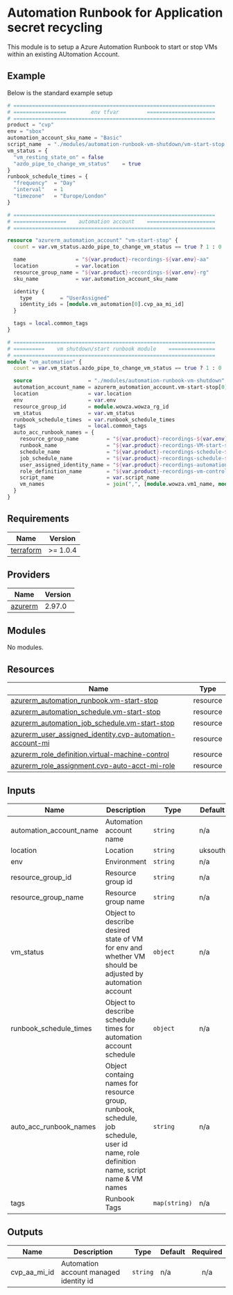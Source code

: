 # Automation Runbook for Application secret recycling

This module is to setup a Azure Automation Runbook to start or stop VMs within an existing AUtomation Account.


## Example

Below is the standard example setup

```tfvars
# =================================================================
# =================        env tfvar         ======================
# =================================================================
product = "cvp"
env = "sbox"
automation_account_sku_name = "Basic"
script_name  = "./modules/automation-runbook-vm-shutdown/vm-start-stop.ps1"
vm_status = {
  "vm_resting_state_on" = false
  "azdo_pipe_to_change_vm_status"    = true
}
runbook_schedule_times = {
  "frequency"  = "Day"
  "interval"   = 1
  "timezone"   = "Europe/London"
}
```

```terraform
# =================================================================
# =================    automation account    ======================
# =================================================================

resource "azurerm_automation_account" "vm-start-stop" {
  count = var.vm_status.azdo_pipe_to_change_vm_status == true ? 1 : 0

  name                = "${var.product}-recordings-${var.env}-aa"
  location            = var.location
  resource_group_name = "${var.product}-recordings-${var.env}-rg"
  sku_name            = var.automation_account_sku_name

  identity {
    type         = "UserAssigned"
    identity_ids = [module.vm_automation[0].cvp_aa_mi_id]
  }

  tags = local.common_tags
}

# =================================================================
# ==========    vm shutdown/start runbook module    ===============
# =================================================================
module "vm_automation" {
  count = var.vm_status.azdo_pipe_to_change_vm_status == true ? 1 : 0

  source                  = "./modules/automation-runbook-vm-shutdown"
  automation_account_name = azurerm_automation_account.vm-start-stop[0].name
  location                = var.location
  env                     = var.env
  resource_group_id       = module.wowza.wowza_rg_id
  vm_status               = var.vm_status
  runbook_schedule_times  = var.runbook_schedule_times
  tags                    = local.common_tags
  auto_acc_runbook_names = {
    resource_group_name         = "${var.product}-recordings-${var.env}-rg"
    runbook_name                = "${var.product}-recordings-VM-start-stop-${var.env}"
    schedule_name               = "${var.product}-recordings-schedule-${var.env}"
    job_schedule_name           = "${var.product}-recordings-schedule-${var.env}"
    user_assigned_identity_name = "${var.product}-recordings-automation-mi-${var.env}"
    role_definition_name        = "${var.product}-recordings-vm-control-${var.env}"
    script_name                 = var.script_name
    vm_names                    = join(",", [module.wowza.vm1_name, module.wowza.vm2_name])
  }
}


```

## Requirements   

| Name | Version |
|------|---------|
| <a name="requirement_terraform"></a> [terraform](#requirement\_terraform) | >= 1.0.4 |

## Providers

| Name | Version |
|------|---------|
| <a name="provider_azurerm"></a> [azurerm](#provider\_azurerm) | 2.97.0 |

## Modules

No modules.

## Resources

| Name | Type |
|------|------|
| [azurerm_automation_runbook.vm-start-stop](https://registry.terraform.io/providers/hashicorp/azurerm/latest/docs/resources/automation_runbook) | resource |
| [azurerm_automation_schedule.vm-start-stop](https://registry.terraform.io/providers/hashicorp/azurerm/latest/docs/resources/automation_schedule) | resource |
| [azurerm_automation_job_schedule.vm-start-stop](https://registry.terraform.io/providers/hashicorp/azurerm/latest/docs/resources/automation_job_schedule) | resource |
| [azurerm_user_assigned_identity.cvp-automation-account-mi](https://registry.terraform.io/providers/hashicorp/azurerm/latest/docs/resources/user_assigned_identity) | resource |
| [azurerm_role_definition.virtual-machine-control](https://registry.terraform.io/providers/hashicorp/azurerm/latest/docs/resources/role_definition) | resource |
| [azurerm_role_assignment.cvp-auto-acct-mi-role](https://registry.terraform.io/providers/hashicorp/azurerm/latest/docs/resources/role_assignment) | resource |

## Inputs

| Name | Description | Type | Default | Required |
|------|-------------|------|---------|:--------:|
| automation_account_name | Automation account name | `string` | n/a | yes |   
| location | Location | `string` | uksouth | no |  
| env | Environment | `string` | n/a | yes |  
| resource_group_id | Resource group id | `string` | n/a | yes |  
| resource_group_name | Resource group name | `string` | n/a | yes |  
| vm_status | Object to describe desired state of VM for env and whether VM should be adjusted by automation account | `object` | n/a | yes |  
| runbook_schedule_times | Object to describe schedule times for automation account schedule | `object` | n/a | yes |  
| auto_acc_runbook_names | Object containg names for resource group, runbook, schedule, job schedule, user id name, role definition name, script name & VM names | `string` | n/a | yes |   
| tags | Runbook Tags | `map(string)` | n/a | yes |

## Outputs

| Name | Description | Type | Default | Required |
|------|-------------|------|---------|:--------:|
| cvp_aa_mi_id | Automation account managed identity id | `string` | n/a | n/a |   